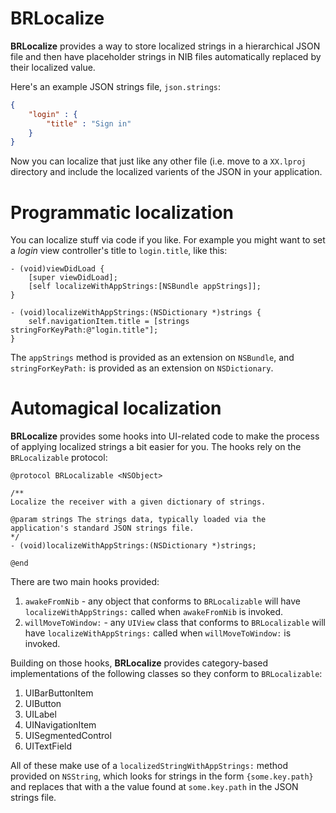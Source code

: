 # BRLocalize

**BRLocalize** provides a way to store localized strings in a hierarchical JSON file and then have placeholder strings in NIB files automatically replaced by their localized value.

Here's an example JSON strings file, `json.strings`:

```json
{
	"login" : {
		"title" : "Sign in"
	}
}
```

Now you can localize that just like any other file (i.e. move to a `XX.lproj` directory and include the localized varients of the JSON in your application.


# Programmatic localization

You can localize stuff via code if you like. For example you might want to set a _login_ view controller's title to `login.title`, like this:

```objc
- (void)viewDidLoad {
	[super viewDidLoad];
	[self localizeWithAppStrings:[NSBundle appStrings]];
}

- (void)localizeWithAppStrings:(NSDictionary *)strings {
	self.navigationItem.title = [strings stringForKeyPath:@"login.title"];
}

```

The `appStrings` method is provided as an extension on `NSBundle`, and `stringForKeyPath:` is provided as an extension on `NSDictionary`.


# Automagical localization

**BRLocalize** provides some hooks into UI-related code to make the process of applying localized strings a bit easier for you. The hooks rely on the `BRLocalizable` protocol:

```objc
@protocol BRLocalizable <NSObject>

/**
Localize the receiver with a given dictionary of strings.

@param strings The strings data, typically loaded via the application's standard JSON strings file.
*/
- (void)localizeWithAppStrings:(NSDictionary *)strings;

@end

```

There are two main hooks provided:

 1. `awakeFromNib` - any object that conforms to `BRLocalizable` will have `localizeWithAppStrings:` called when `awakeFromNib` is invoked.
 2. `willMoveToWindow:` - any `UIView` class that conforms to `BRLocalizable` will have `localizeWithAppStrings:` called when `willMoveToWindow:` is invoked.

Building on those hooks, **BRLocalize** provides category-based implementations of the following classes so they conform to `BRLocalizable`:

 1. UIBarButtonItem
 2. UIButton
 3. UILabel
 4. UINavigationItem
 5. UISegmentedControl
 6. UITextField

All of these make use of a `localizedStringWithAppStrings:` method provided on `NSString`, which looks for strings in the form `{some.key.path}` and replaces that with a the value found at `some.key.path` in the JSON strings file.

